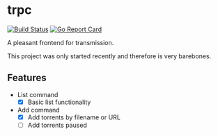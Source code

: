 # trpc

[![Build Status](https://travis-ci.org/shric/go-trpc.svg?branch=master)](https://travis-ci.org/shric/go-trpc)
[![Go Report Card](https://goreportcard.com/badge/github.com/shric/go-trpc)](https://goreportcard.com/report/github.com/shric/go-trpc)

A pleasant frontend for transmission.

This project was only started recently and therefore is very barebones.

## Features

* List command
  * [x] Basic list functionality

* Add command
  * [x] Add torrents by filename or URL
  * [ ] Add torrents paused
